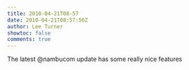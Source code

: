 ```yaml
---
title: 2010-04-21T08-57
date: 2010-04-21T08:57:56Z
author: Lee Turner
showtoc: false
comments: true
---
```


The latest @nambucom update has some really nice features

